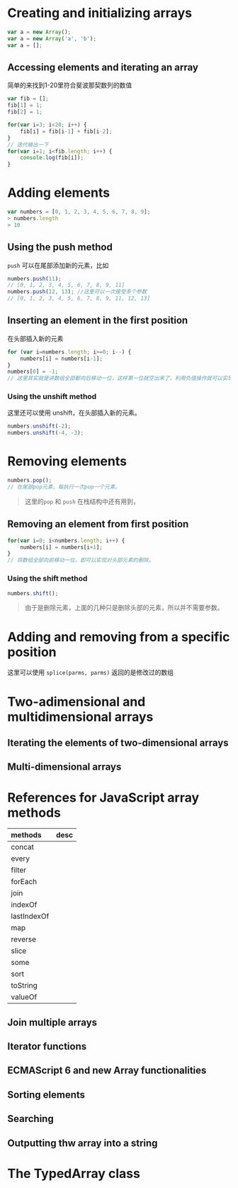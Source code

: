 # Creating and initializing arrays

```js
var a = new Array();
var a = new Array('a', 'b');
var a = [];
```

##  Accessing elements and iterating an array

简单的来找到1-20里符合斐波那契数列的数值

```js
var fib = [];
fib[1] = 1;
fib[2] = 1;

for(var i=3; i<20; i++) {
    fib[i] = fib[i-1] + fib[i-2];
}
// 迭代输出一下
for(var i=1; i<fib.length; i++) {
    console.log(fib[i]);
}
```

# Adding elements

```js
var numbers = [0, 1, 2, 3, 4, 5, 6, 7, 8, 9];
> numbers.length
> 10
```

## Using the push method

`push` 可以在尾部添加新的元素，比如
```js
numbers.push(11);
// [0, 1, 2, 3, 4, 5, 6, 7, 8, 9, 11]
numbers.push(12, 13); //这里可以一次接受多个参数
// [0, 1, 2, 3, 4, 5, 6, 7, 8, 9, 11, 12, 13]
```

## Inserting an element in the first position

在头部插入新的元素
```js
for (var i=numbers.length; i>=0; i--) {
    numbers[i] = numbers[i-1];
}
numbers[0] = -1;
// 这里其实就是讲数组全部都向后移动一位，这样第一位就空出来了，利用负值操作就可以实现在 first position 插入元素。
```

### Using the unshift method

这里还可以使用 unshift，在头部插入新的元素。
```js
numbers.unshift(-2);
numbers.unshift(-4, -3);
```

# Removing elements

```js
numbers.pop();
// 在尾部pop元素，每执行一次pop一个元素。
```

> 这里的`pop` 和 `push` 在栈结构中还有用到，

## Removing an element from first position

```js
for(var i=0; i<numbers.length; i++) {
    numbers[i] = numbers[i+1];
}
// 将数组全部向前移动一位，即可以实现对头部元素的删除。
```

### Using the shift method

```js
numbers.shift();
```

> 由于是删除元素，上面的几种只是删除头部的元素，所以并不需要参数。

# Adding and removing from a specific position

这里可以使用 `splice(parms, parms)` 返回的是修改过的数组

# Two-adimensional and multidimensional arrays


## Iterating the elements of two-dimensional arrays

## Multi-dimensional arrays

# References for JavaScript array methods

| methods     | desc |
|:----------- |:-----|
| concat      |      |
| every       |      |
| filter      |      |
| forEach     |      |
| join        |      |
| indexOf     |      |
| lastIndexOf |      |
| map         |      |
| reverse     |      |
| slice       |      |
| some        |      |
| sort        |      |
| toString    |      |
| valueOf     |      |

## Join multiple arrays

## Iterator functions

## ECMAScript 6 and new Array functionalities

## Sorting elements

## Searching

## Outputting thw array into a string

# The TypedArray class
